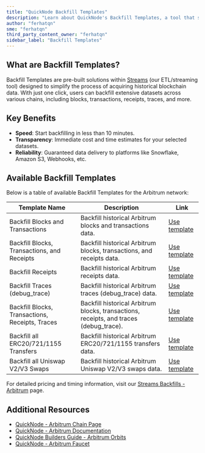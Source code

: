 ```yaml
---
title: "QuickNode Backfill Templates"
description: "Learn about QuickNode's Backfill Templates, a tool that simplifies the process of retrieving historical blockchain data."
author: "ferhatqn"
sme: "ferhatqn"
third_party_content_owner: "ferhatqn"
sidebar_label: "Backfill Templates"
---
```


## What are Backfill Templates?

Backfill Templates are pre-built solutions within [Streams](https://www.quicknode.com/streams) (our ETL/streaming tool) designed to simplify the process of acquiring historical blockchain data. With just one click, users can backfill extensive datasets across various chains, including blocks, transactions, receipts, traces, and more.

## Key Benefits

- **Speed**: Start backfilling in less than 10 minutes.
- **Transparency**: Immediate cost and time estimates for your selected datasets.
- **Reliability**: Guaranteed data delivery to platforms like Snowflake, Amazon S3, Webhooks, etc.

## Available Backfill Templates

Below is a table of available Backfill Templates for the Arbitrum network:

| Template Name                                   | Description                                                   | Link          |
|-------------------------------------------------|---------------------------------------------------------------|---------------|
| Backfill Blocks and Transactions                | Backfill historical Arbitrum blocks and transactions data.     | [Use template](https://dashboard.quicknode.com/streams/new?dataset=block&network=arbitrum_mainnet&start=1&utm_source=arbitrum_backfill_template_click) |
| Backfill Blocks, Transactions, and Receipts     | Backfill historical Arbitrum blocks, transactions, and receipts data. | [Use template](https://dashboard.quicknode.com/streams/new?dataset=block_with_receipts&network=arbitrum_mainnet&start=1&utm_source=arbitrum_backfill_template_click) |
| Backfill Receipts                               | Backfill historical Arbitrum receipts data.                    | [Use template](https://dashboard.quicknode.com/streams/new?dataset=receipts&network=arbitrum_mainnet&start=1&utm_source=arbitrum_backfill_template_click) |
| Backfill Traces (debug_trace)                   | Backfill historical Arbitrum traces (debug_trace) data.        | [Use template](https://dashboard.quicknode.com/streams/new?dataset=debug_trace&network=arbitrum_mainnet&start=1&utm_source=arbitrum_backfill_template_click) |
| Backfill Blocks, Transactions, Receipts, Traces | Backfill historical Arbitrum blocks, transactions, receipts, and traces (debug_trace). | [Use template](https://dashboard.quicknode.com/streams/new?dataset=block_with_receipts_debug_trace&network=arbitrum_mainnet&start=1&utm_source=arbitrum_backfill_template_click) |
| Backfill all ERC20/721/1155 Transfers           | Backfill historical Arbitrum ERC20/721/1155 transfers data.    | [Use template](https://dashboard.quicknode.com/streams/new?network=arbitrum_mainnet&dataset=block_with_receipts&start=1&utm_source=arbitrum_backfill_template_click) |
| Backfill all Uniswap V2/V3 Swaps                | Backfill historical Arbitrum Uniswap V2/V3 swaps data.         | [Use template](https://dashboard.quicknode.com/streams/new?dataset=receipts&network=arbitrum_mainnet&start=169&utm_source=arbitrum_backfill_template_click) |


For detailed pricing and timing information, visit our [Streams Backfills - Arbitrum](https://www.quicknode.com/streams/backfills/arbitrum) page.

## Additional Resources

- [QuickNode - Arbitrum Chain Page](https://www.quicknode.com/chains/arb)
- [QuickNode - Arbitrum Documentation](https://www.quicknode.com/docs/arbitrum)
- [QuickNode Builders Guide - Arbitrum Orbits](https://www.quicknode.com/builders-guide/tools/arbitrum-orbits-by-arbitrum-foundation)
- [QuickNode - Arbitrum Faucet](https://faucet.quicknode.com/arbitrum)
